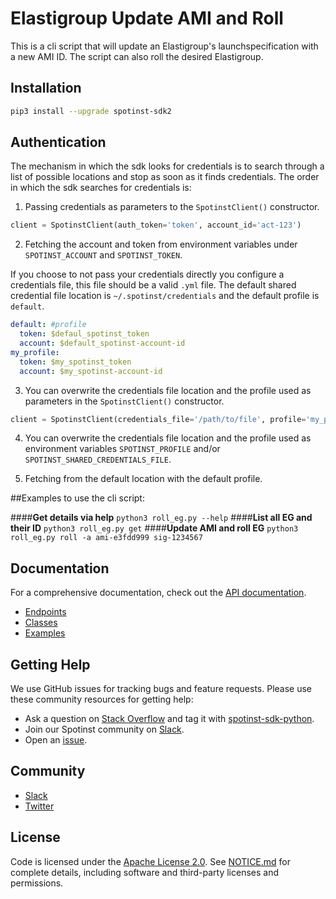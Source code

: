 # Elastigroup Update AMI and Roll

This is a cli script that will update an Elastigroup's launchspecification with a new AMI ID. The script can also roll the desired Elastigroup.

## Installation

```bash
pip3 install --upgrade spotinst-sdk2
```

## Authentication

The mechanism in which the sdk looks for credentials is to search through a list of possible locations and stop as soon as it finds credentials. The order in which the sdk searches for credentials is:

1. Passing credentials as parameters to the `SpotinstClient()` constructor.

```python
client = SpotinstClient(auth_token='token', account_id='act-123')
```

2. Fetching the account and token from environment variables under `SPOTINST_ACCOUNT` and `SPOTINST_TOKEN`.

If you choose to not pass your credentials directly you configure a credentials file, this file should be a valid `.yml` file. The default shared credential file location is `~/.spotinst/credentials` and the default profile is `default`.

```yaml
default: #profile
  token: $defaul_spotinst_token
  account: $default_spotinst-account-id
my_profile:
  token: $my_spotinst_token
  account: $my_spotinst-account-id
```

3. You can overwrite the credentials file location and the profile used as parameters in the `SpotinstClient()` constructor.

```python
client = SpotinstClient(credentials_file='/path/to/file', profile='my_profile')
```

4. You can overwrite the credentials file location and the profile used as environment variables `SPOTINST_PROFILE` and/or `SPOTINST_SHARED_CREDENTIALS_FILE`.

5. Fetching from the default location with the default profile.

##Examples to use the cli script:

####**Get details via help**
`python3 roll_eg.py --help`
####**List all EG and their ID**
`python3 roll_eg.py get`
####**Update AMI and roll EG**
`python3 roll_eg.py roll -a ami-e3fdd999 sig-1234567`

## Documentation

For a comprehensive documentation, check out the [API documentation](https://help.spot.io/).

- [Endpoints](docs/endpoints)
- [Classes](docs/classes)
- [Examples](docs/examples)

## Getting Help

We use GitHub issues for tracking bugs and feature requests. Please use these community resources for getting help:

- Ask a question on [Stack Overflow](https://stackoverflow.com/) and tag it with [spotinst-sdk-python](https://stackoverflow.com/questions/tagged/spotinst-sdk-python/).
- Join our Spotinst community on [Slack](http://slack.spot.io/).
- Open an [issue](https://github.com/spotinst/spotinst-sdk-python/issues/new/).

## Community

- [Slack](http://slack.spot.io/)
- [Twitter](https://twitter.com/spot_hq/)

## License

Code is licensed under the [Apache License 2.0](LICENSE). See [NOTICE.md](NOTICE.md) for complete details, including software and third-party licenses and permissions.

